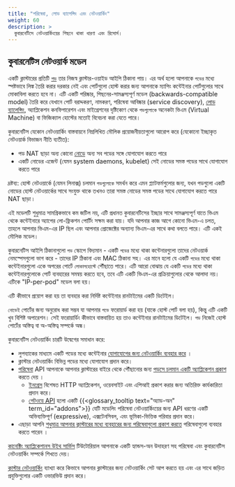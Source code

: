 ```yaml
---
title: "পরিষেবা, লোড ব্যালেন্সিং এবং নেটওয়ার্কিং"
weight: 60
description: >
  কুবারনেটিসে নেটওয়ার্কিংয়ের পিছনে থাকা ধারণা এবং রিসোর্স।
---
```


## কুবারনেটিস নেটওয়ার্ক মডেল

একটি ক্লাস্টারের প্রতিটি [`পড`](/bn/docs/concepts/workloads/pods/) তার নিজস্ব ক্লাস্টার-ওয়াইড আইপি ঠিকানা পায়।
এর অর্থ হলো আপনাকে `পডের` মধ্যে স্পষ্টভাবে লিঙ্ক তৈরি করার দরকার নেই 
এবং পোর্টগুলো হোস্ট করার জন্য আপনাকে ম্যাপিং কন্টেইনার পোর্টগুলোর সাথে মোকাবিলা করতে হবে না।
এটি একটি পরিষ্কার, পিছনের-সামঞ্জস্যপূর্ণ মডেল (backwards-compatible model) তৈরি করে 
যেখানে পোর্ট বরাদ্দকরণ, নামকরণ, পরিষেবা আবিষ্কার (service discovery), [লোড ব্যালেন্সিং](/bn/docs/concepts/services-networking/ingress/#load-balancing), অ্যাপ্লিকেশন কনফিগারেশন এবং মাইগ্রেশনের 
দৃষ্টিকোণ থেকে `পডগুলোকে` অনেকটা ভিএম (Virtual Machine) বা ফিজিক্যাল হোস্টের মতোই 
বিবেচনা করা যেতে পারে।

কুবারনেটিস যেকোন নেটওয়ার্কিং বাস্তবায়নে নিম্নলিখিত মৌলিক প্রয়োজনীয়তাগুলো আরোপ করে 
(যেকোনো ইচ্ছাকৃত নেটওয়ার্ক বিভাজন নীতি ব্যতীত):

   * পড NAT ছাড়া অন্য কোনো [নোডে](/bn/docs/concepts/architecture/nodes/)
     অন্য সব পডের সঙ্গে যোগাযোগ করতে পারে
   * একটি নোডের এজেন্ট (যেমন system daemons, kubelet) সেই নোডের সমস্ত
     পডের সাথে যোগাযোগ করতে পারে

দ্রষ্টব্য: হোস্ট নেটওয়ার্কে (যেমন লিনাক্স) চলমান `পডগুলোকে` সমর্থন করে এমন প্ল্যাটফর্মগুলোর জন্য, 
যখন পডগুলো একটি নোডের হোস্ট নেটওয়ার্কের সাথে সংযুক্ত থাকে তখনও 
তারা সমস্ত নোডের সমস্ত পডের সাথে যোগাযোগ করতে পারে NAT ছাড়া ৷

এই মডেলটি শুধুমাত্র সামগ্রিকভাবে কম জটিল নয়, 
এটি প্রধানত কুবারনেটিসের ইচ্ছার সাথে সামঞ্জস্যপূর্ণ যাতে ভিএম থেকে কন্টেইনারে 
অ্যাপের লো-ফ্রিকশন পোর্টিং সক্ষম করা যায়। যদি আপনার কাজ আগে কোনো ভিএম-এ চলত, তাহলে আপনার ভিএম-এর IP ছিল এবং 
আপনার প্রোজেক্টের অন্যান্য ভিএম-এর সাথে কথা বলতে পারে। এটি একই মৌলিক মডেল।

কুবারনেটিস আইপি ঠিকানাগুলো `পড` স্কোপে বিদ্যমান - একটি `পডের` মধ্যে থাকা কন্টেনারগুলো 
তাদের নেটওয়ার্ক নেমস্পেসগুলো ভাগ করে - তাদের IP ঠিকানা এবং MAC ঠিকানা সহ।
এর মানে হলো যে একটি `পডের` মধ্যে থাকা কন্টেইনারগুলো একে অপরের পোর্টে `লোকালহোস্টে` পৌঁছাতে পারে।
এটি আরো বোঝায় যে একটি `পডের` মধ্যে থাকা কন্টেইনারগুলোকে পোর্ট ব্যবহারের সমন্বয় করতে হবে, 
তবে এটি একটি ভিএম-এর প্রক্রিয়াগুলোর থেকে আলাদা নয়। 
এটিকে "IP-per-pod" মডেল বলা হয়।

এটি কীভাবে প্রয়োগ করা হয় তা ব্যবহার করা নির্দিষ্ট কন্টেইনার রানটাইমের একটি ডিটেইল।

`নোডেই` পোর্টের জন্য অনুরোধ করা সম্ভব যা আপনার `পডে` ফরোয়ার্ড করা হয় 
(যাকে হোস্ট পোর্ট বলা হয়), কিন্তু এটি একটি খুব বিশিষ্ট অপারেশন। 
সেই ফরোয়ার্ডিং কীভাবে বাস্তবায়িত হয় তাও কন্টেইনার রানটাইমের ডিটেইল। 
`পড` নিজেই হোস্ট পোর্টের অস্তিত্ব বা অ-অস্তিত্ব সম্পর্কে অন্ধ।

কুবারনেটিস নেটওয়ার্কিং চারটি উদ্বেগের সমাধান করে:
- লুপব্যাকের মাধ্যমে একটি পডের মধ্যে কন্টেইনার [যোগাযোগের জন্য নেটওয়ার্কিং ব্যবহার করে](/bn/docs/concepts/services-networking/dns-pod-service/) ।
- ক্লাস্টার নেটওয়ার্কিং বিভিন্ন পডের মধ্যে যোগাযোগ প্রদান করে।
- [পরিষেবা](/bn/docs/concepts/services-networking/service/) API আপনাকে আপনার ক্লাস্টারের
   বাইরে থেকে পৌঁছানোর জন্য [পডসে চলমান একটি অ্যাপ্লিকেশন প্রকাশ](/bn/docs/tutorials/services/connect-applications-service/)
   করতে দেয় ।
  - [ইনগ্রেস](/bn/docs/concepts/services-networking/ingress/) বিশেষত HTTP অ্যাপ্লিকেশন, ওয়েবসাইট
    এবং এপিআই প্রকাশ করার জন্য অতিরিক্ত কার্যকারিতা প্রদান করে।
  - [গেটওয়ে API](/bn/docs/concepts/services-networking/gateway/) হলো একটি {{<glossary_tooltip text="অ্যাড-অন" term_id="addons">}}
    যেটি মডেলিং পরিষেবা নেটওয়ার্কিংয়ের জন্য API ধরণের একটি অভিব্যক্তিপূর্ণ (expressive), এক্সটেনসিবল, এবং ভূমিকা-ভিত্তিক পরিবার প্রদান করে।
- এছাড়া আপনি [শুধুমাত্র আপনার ক্লাস্টারের মধ্যে ব্যবহারের জন্য পরিষেবাগুলো প্রকাশ করতে](/bn/docs/concepts/services-networking/service-traffic-policy/)
  পরিষেবাগুলো ব্যবহার করতে পারেন ।

[কানেক্টিং অ্যাপ্লিকেশানস উইথ সার্ভিস](/bn/docs/tutorials/services/connect-applications-service/) টিউটোরিয়াল আপনাকে একটি হ্যান্ডস-অন উদাহরণ সহ পরিষেবা এবং কুবারনেটিস নেটওয়ার্কিং সম্পর্কে শিখতে দেয়।

[ক্লাস্টার নেটওয়ার্কিং](/bn/docs/concepts/cluster-administration/networking/) ব্যাখ্যা করে 
কিভাবে আপনার ক্লাস্টারের জন্য নেটওয়ার্কিং সেট আপ করতে হয় এবং এর সাথে জড়িত প্রযুক্তিগুলোর একটি ওভারভিউ প্রদান করে।